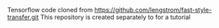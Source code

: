 Tensorflow code cloned from https://github.com/lengstrom/fast-style-transfer.git
This repository is created separately to for a tutorial
